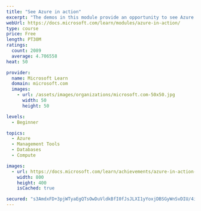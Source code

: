 ```yaml
---
title: "See Azure in action"
excerpt: "The demos in this module provide an opportunity to see Azure in action."
webUrl: https://docs.microsoft.com/learn/modules/azure-in-action/
type: course
price: Free
length: PT30M
ratings:
  count: 2089
  average: 4.706558
heat: 50

provider:
  name: Microsoft Learn
  domain: microsoft.com
  images:
    - url: /assets/images/organizations/microsoft.com-50x50.jpg
      width: 50
      height: 50

levels:
  - Beginner

topics:
  - Azure
  - Management Tools
  - Databases
  - Compute

images:
  - url: https://docs.microsoft.com/learn/achievements/azure-in-action-social.png
    width: 800
    height: 400
    isCached: true

secured: "s3AmdxFD+3pjWTyaEgQTsOwDuVldkBfI0fJsJLXI1yYoxjDBSGyWnSvDIU/4iI9PLVQPmG5XHQbDdrNtgE3/BqB5fVGsw7kbus33C8eU3bzLombXugKTRfebiJ65CuQnAG5rsHvERwhTvwTvAanuNNI4425DFVhg91ngTGoQsTg7akS0A69FonLMwqgdSbyD1AK8tTWgzJX6OaCA4fKMIpuL6zgci5EidlqXfAWhEewqzgDrL+DYBjkvj+kky5bsjjzC8CSb5KzkbkYb/P5XdONyC8B0dBUZL9EAOmobeD8kVMDx9S8GiGzmKJ2xCtBxgjLz+nb7TBml+y0qGJJDUNeLcaoEbN8rOGMjF5YxoiD++YESDvtdzMC9pwwXbstOX/xiVjIlB3sScu2J+xFaUaP7iD+v5iYgBU5IrLC7pcQ=;nKIdWYHbcxklkVxLQDP4YQ=="
---
```


